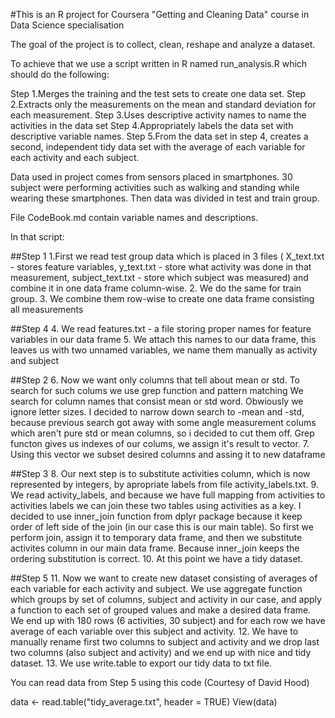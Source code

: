 #This is an R project for Coursera "Getting and Cleaning Data" course in Data Science specialisation

The goal of the project is to collect, clean, reshape and analyze a dataset.

To achieve that we use a script written in R named run_analysis.R which should do the following:

Step 1.Merges the training and the test sets to create one data set.
Step 2.Extracts only the measurements on the mean and standard deviation for each measurement. 
Step 3.Uses descriptive activity names to name the activities in the data set
Step 4.Appropriately labels the data set with descriptive variable names. 
Step 5.From the data set in step 4, creates a second, independent tidy data set with the average of each variable for each activity and each subject.


Data used in project comes from sensors placed in smartphones. 30 subject were performing activities such as walking and standing while wearing these smartphones.
Then data was divided in test and train group. 

File CodeBook.md contain variable names and descriptions.

In that script:

##Step 1
1.First we read test group data which is placed in 3 files ( X_text.txt - stores feature variables, y_text.txt - store what activity was done in that measurement,
	subject_text.txt - store which subject was measured) and combine it in one data frame column-wise.
2. We do the same for train group.
3. We combine them row-wise to create one data frame consisting all measurements

##Step 4
4. We read features.txt - a file storing proper names for feature variables in our data frame 
5. We attach this names to our data frame, this leaves us with two unnamed variables, we name them manually as activity and subject

##Step 2
6. Now we want only columns that tell about mean or std. To search for such colums we use grep function and pattern matching We search for column names that 
	consist mean or std word. Obwiously we ignore letter sizes. I decided to narrow down search to -mean and -std, because previous search got away with some 
	angle measurement colums which aren't pure std or mean columns, so i decided to cut them off. Grep functon gives us indexes of our colums, we assign it's result
	to vector.
7. Using this vector we subset desired columns and assing it to new dataframe 

##Step 3
8. Our next step is to substitute activities column, which is now represented by integers, by apropriate labels from file activity_labels.txt.
9. We read activity_labels, and because we have full mapping from activities to activities labels we can join these two tables using activities as a key. I decided 
	to use inner_join function from dplyr package because it keep order of left side of the join (in our case this is our main table). So first we perform join, 
	assign it to temporary data frame, and then we substitute activites column in our main data frame. Because inner_join keeps the ordering substitution is correct.
10. At this point we have a tidy dataset.

##Step 5
11. Now we want to create new dataset consisting of averages of each variable for each activity and subject. We use aggregate function which groups by set of columns,
	subject and activity in our case, and apply a function to each set of grouped values and make a desired data frame. We end up with 180 rows (6 activities, 30 subject)
	and for each row we have average of each variable over this subject and activity.
12. We have to manually rename first two columns to subject and activity and we drop last two columns (also subject and activity) and we end up with nice and tidy dataset.
13. We use write.table to export our tidy data to txt file.	


You can read data from Step 5 using this code (Courtesy of David Hood)

 data <- read.table("tidy_average.txt", header = TRUE) 
    View(data)